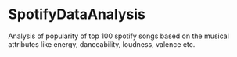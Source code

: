 # SpotifyDataAnalysis
 Analysis of popularity of top 100 spotify songs based on the musical attributes like energy, danceability, loudness, valence etc.
